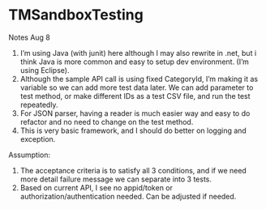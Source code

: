 # TMSandboxTesting

Notes Aug 8

1. I’m using Java (with junit) here although I may also rewrite in .net, but i think Java is more common and easy to setup dev environment. (I’m using Eclipse).
2. Although the sample API call is using fixed CategoryId, I’m making it as variable so we can add more test data later. We can add parameter to test method, or make different IDs as a test CSV file, and run the test repeatedly.
3. For JSON parser, having a reader is much easier way and easy to do refactor and no need to change on the test method.
4. This is very basic framework, and I should do better on logging and exception.

Assumption:
1. The acceptance criteria is to satisfy all 3 conditions, and if we need more detail failure message we can separate into 3 tests.
2. Based on current API, I see no appid/token or authorization/authentication needed. Can be adjusted if needed.
